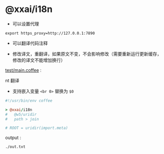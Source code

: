 [‼️]: ✏️README.mdt

# @xxai/i18n

* 可以设置代理

```
export https_proxy=http://127.0.0.1:7890
```

* 可以翻译代码注释

* 修改译文，重翻译，如果原文不变，不会影响修改（需要重新运行更新缓存，修改的译文不能增加换行）

[test/main.coffee](./test/main.coffee) :

nt 翻译

* 支持嵌入变量 `<br 0>` 替换为 `$0`

```coffee
#!/usr/bin/env coffee

> @xxai/i18n
#   @w5/uridir
#   path > join

# ROOT = uridir(import.meta)
```

output :

```
./out.txt
```
